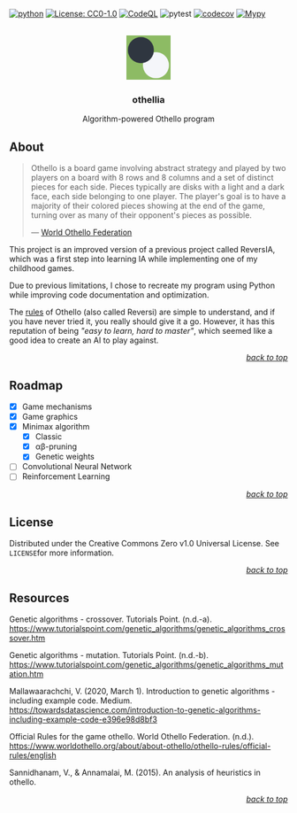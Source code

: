 <div id="top"></div>

<!-- PROJECT SHIELDS -->

[![python](https://badges.aleen42.com/src/python.svg)](https://www.python.org/)
[![License: CC0-1.0](https://img.shields.io/badge/License-CC0_1.0-lightgrey.svg)](http://creativecommons.org/publicdomain/zero/1.0/)
[![CodeQL](https://github.com/Luunynliny/othellia/actions/workflows/github-code-scanning/codeql/badge.svg?branch=main)](https://github.com/Luunynliny/othellia/actions/workflows/github-code-scanning/codeql)
![pytest](https://github.com/Luunynliny/othellia/actions/workflows/python-pytest.yaml/badge.svg)
[![codecov](https://codecov.io/gh/Luunynliny/othellia/graph/badge.svg?token=U249MOBZOM)](https://codecov.io/gh/Luunynliny/othellia)
[![Mypy](https://github.com/Luunynliny/othellia/actions/workflows/python-mypy.yaml/badge.svg?branch=main)](https://github.com/Luunynliny/othellia/actions/workflows/python-mypy.yaml)

<!-- PROJECT LOGO -->

<br />

<div align="center">
    <a href="https://github.com/Luunynliny/othellia">
        <img src="imgs/othellia_logo.png" alt="Logo" height="80">
    </a>
    <h3 align="center">othellia</h3>
    <p align="center">
        Algorithm-powered Othello program
    </p>
</div>

<!-- ABOUT THE PROJECT -->

## About

> Othello is a board game involving abstract strategy and played by two players on a board with 8 rows and 8 columns and a set of distinct pieces for each side. Pieces typically are disks with a light and a dark face, each side belonging to one player. The player's goal is to have a majority of their colored pieces showing at the end of the game, turning over as many of their opponent's pieces as possible.
>
> &mdash; [World Othello Federation](https://www.worldothello.org/)

This project is an improved version of a previous project called ReversIA, which was a first step into learning IA while implementing one of my childhood games.

Due to previous limitations, I chose to recreate my program using Python while improving code documentation and optimization.

The [rules](https://www.worldothello.org/about/about-othello/othello-rules/official-rules/english) of Othello (also called Reversi) are simple to understand, and if you have never tried it, you really should give it a go. However, it has this reputation of being *"easy to learn, hard to master"*, which seemed like a good idea to create an AI to play against.

<p align="right"><a href="#top"><i>back to top</i></a></p>

<!-- ROADMAP -->

## Roadmap

- [x] Game mechanisms
- [x] Game graphics
- [x] Minimax algorithm
  - [x] Classic
  - [x] αβ-pruning
  - [x] Genetic weights
- [ ] Convolutional Neural Network
- [ ] Reinforcement Learning

<p align="right"><a href="#top"><i>back to top</i></a></p>

## License

Distributed under the Creative Commons Zero v1.0 Universal License. See `LICENSE`for more information.

<p align="right"><a href="#top"><i>back to top</i></a></p>

<!-- RESOURCES -->

## Resources

Genetic algorithms - crossover. Tutorials Point. (n.d.-a). https://www.tutorialspoint.com/genetic_algorithms/genetic_algorithms_crossover.htm

Genetic algorithms - mutation. Tutorials Point. (n.d.-b). https://www.tutorialspoint.com/genetic_algorithms/genetic_algorithms_mutation.htm

Mallawaarachchi, V. (2020, March 1). Introduction to genetic algorithms - including example code. Medium. https://towardsdatascience.com/introduction-to-genetic-algorithms-including-example-code-e396e98d8bf3

Official Rules for the game othello. World Othello Federation. (n.d.). https://www.worldothello.org/about/about-othello/othello-rules/official-rules/english

Sannidhanam, V., & Annamalai, M. (2015). An analysis of heuristics in othello.

<p align="right"><a href="#top"><i>back to top</i></a></p>